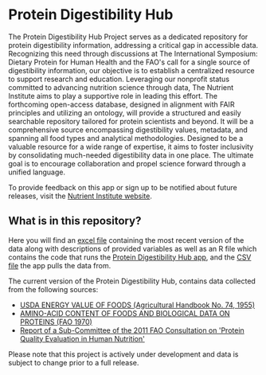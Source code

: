 # Protein Digestibility Hub

The Protein Digestibility Hub Project serves as a dedicated repository for protein digestibility information, addressing a critical gap in accessible data. Recognizing this need through discussions at The International Symposium: Dietary Protein for Human Health and the FAO's call for a single source of digestibility information, our objective is to establish a centralized resource to support research and education. Leveraging our nonprofit status committed to advancing nutrition science through data, The Nutrient Institute aims to play a supportive role in leading this effort. The forthcoming open-access database, designed in alignment with FAIR principles and utilizing an ontology, will provide a structured and easily searchable repository tailored for protein scientists and beyond. It will be a comprehensive source encompassing digestibility values, metadata, and spanning all food types and analytical methodologies. Designed to be a valuable resource for a wide range of expertise, it aims to foster inclusivity by consolidating much-needed digestibility data in one place. The ultimate goal is to encourage collaboration and propel science forward through a unified language.

To provide feedback on this app or sign up to be notified about future releases, visit the [Nutrient Institute website](https://www.nutrientinstitute.org/protein-digestibility-feedback).


## What is in this repository?
Here you will find an [excel file](https://github.com/NutrientInstitute/protein-digestibility/blob/main/Protein%20Digestibility%20Data%20-%20data%20and%20documentation.xlsx) containing the most recent version of the data along with descriptions of provided variables as well as an R file which contains the code that runs the [Protein Digestibility Hub app](https://nutrientinstitute.shinyapps.io/ProteinDigestibilityData/), and the [CSV file](https://github.com/NutrientInstitute/protein-digestibility/blob/main/Protein%20Digestibility%20Data%20%20-%20full%20data.csv) the app pulls the data from.

The current version of the Protein Digestibility Hub, contains data collected from the following sources:
- [USDA ENERGY VALUE OF FOODS (Agricultural Handbook No. 74, 1955)](https://www.ars.usda.gov/arsuserfiles/80400535/data/classics/usda%20handbook%2074.pdf)
- [AMINO-ACID CONTENT OF FOODS AND BIOLOGICAL DATA ON PROTEINS (FAO 1970)](https://www.fao.org/3/AC854T/AC854T00.htm#TOC)
- [Report of a Sub-Committee of the 2011 FAO Consultation on 'Protein Quality Evaluation in Human Nutrition'](https://www.fao.org/ag/humannutrition/36216-04a2f02ec02eafd4f457dd2c9851b4c45.pdf)


Please note that this project is actively under development and data is subject to change prior to a full release. 
